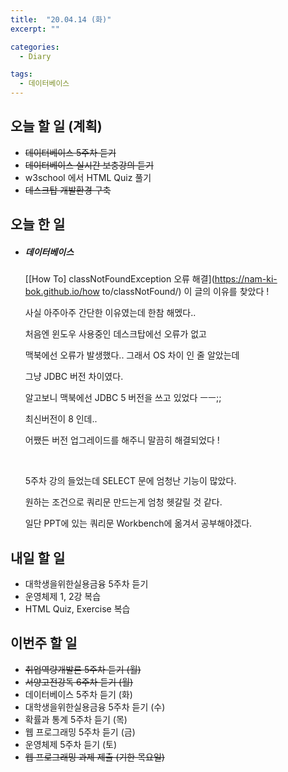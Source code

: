 ```yaml
---
title:  "20.04.14 (화)"
excerpt: ""

categories:
  - Diary

tags:
  - 데이터베이스
---
```


## 오늘 할 일 (계획)

- ~~데이터베이스 5주차 듣기~~
- ~~데이터베이스 실시간 보충강의 듣기~~
- w3school 에서 HTML Quiz 풀기
- ~~데스크탑 개발환경 구축~~

## 오늘 한 일

- ##### 데이터베이스

  [[How To] classNotFoundException 오류 해결](https://nam-ki-bok.github.io/how to/classNotFound/) 이 글의 이유를 찾았다 !

  사실 아주아주 간단한 이유였는데 한참 해멨다..

  처음엔 윈도우 사용중인 데스크탑에선 오류가 없고

  맥북에선 오류가 발생했다.. 그래서 OS 차이 인 줄 알았는데

  그냥 JDBC 버전 차이였다.

  알고보니 맥북에선 JDBC 5 버전을 쓰고 있었다 ㅡㅡ;;

  최신버전이 8 인데..

  어쨌든 버전 업그레이드를 해주니 말끔히 해결되었다 !
  
  <br>
  
  5주차 강의 들었는데 SELECT 문에 엄청난 기능이 많았다.
  
  원하는 조건으로 쿼리문 만드는게 엄청 헷갈릴 것 같다.
  
  일단 PPT에 있는 쿼리문 Workbench에 옮겨서 공부해야겠다.


## 내일 할 일

- 대학생을위한실용금융 5주차 듣기
- 운영체제 1, 2강 복습
- HTML Quiz, Exercise 복습



## 이번주 할 일

- ~~취업역량개발론 5주차 듣기 (월)~~
- ~~서양고전강독 6주차 듣기 (월)~~
- 데이터베이스 5주차 듣기 (화)
- 대학생을위한실용금융 5주차 듣기 (수)
- 확률과 통계 5주차 듣기 (목)
- 웹 프로그래밍 5주차 듣기 (금)
- 운영체제 5주차 듣기 (토)
- ~~웹 프로그래밍 과제 제출 (기한 목요일)~~